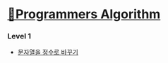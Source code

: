 # [📖Programmers Algorithm](https://programmers.co.kr/learn/challenges)

### Level 1

* [문자열을 정수로 바꾸기](https://github.com/wjdrbs96/Programmers/blob/master/Level1/StringChange.java)



